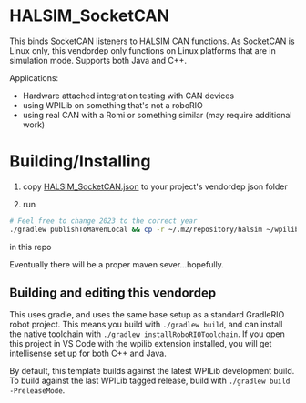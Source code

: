 # HALSIM_SocketCAN

This binds SocketCAN listeners to HALSIM CAN functions. As SocketCAN is Linux only, this vendordep only functions on Linux platforms that are in simulation mode.
Supports both Java and C++.

Applications:
 * Hardware attached integration testing with CAN devices
 * using WPILib on something that's not a roboRIO
 * using real CAN with a Romi or something similar (may require additional work)


# Building/Installing

1. copy [HALSIM_SocketCAN.json](HALSIM_SocketCAN.json) to your project's vendordep json folder

2. run
```bash
# Feel free to change 2023 to the correct year
./gradlew publishToMavenLocal && cp -r ~/.m2/repository/halsim ~/wpilib/2023/maven
```
in this repo

Eventually there will be a proper maven sever...hopefully.


## Building and editing this vendordep
This uses gradle, and uses the same base setup as a standard GradleRIO robot project. This means you build with `./gradlew build`, and can install the native toolchain with `./gradlew installRoboRIOToolchain`. If you open this project in VS Code with the wpilib extension installed, you will get intellisense set up for both C++ and Java.

By default, this template builds against the latest WPILib development build. To build against the last WPILib tagged release, build with `./gradlew build -PreleaseMode`.
